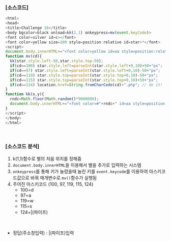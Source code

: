 ### [소스코드]

```Javascript
<html>
<head>
<title>Challenge 16</title>
<body bgcolor=black onload=kk(1,1) onkeypress=mv(event.keyCode)>
<font color=silver id=c></font>
<font color=yellow size=100 style=position:relative id=star>*</font>
<script> 
document.body.innerHTML+="<font color=yellow id=aa style=position:relative;left:0;top:0>*</font>";
function mv(cd){
  kk(star.style.left-50,star.style.top-50);
  if(cd==100) star.style.left=parseInt(star.style.left+0,10)+50+"px";
  if(cd==97) star.style.left=parseInt(star.style.left+0,10)-50+"px";
  if(cd==119) star.style.top=parseInt(star.style.top+0,10)-50+"px";
  if(cd==115) star.style.top=parseInt(star.style.top+0,10)+50+"px";
  if(cd==124) location.href=String.fromCharCode(cd)+".php"; // do it!
}
function kk(x,y){
  rndc=Math.floor(Math.random()*9000000);
  document.body.innerHTML+="<font color=#"+rndc+" id=aa style=position:relative;left:"+x+";top:"+y+" onmouseover=this.innerHTML=''>*</font>";
}
</script>
</body>
</html>

```

<br>

### [소스코드 분석]

1. k(1,1)함수로 별의 처음 위치를 정해줌
2. `document.body.innerHTML`을 이용해서 별을 추가로 입력하는 시스템
3. `onkeypress`를 통해 키가 눌렸을때 눌린 키를 `event.keycode`를 이용하여 아스키코드값으로 바꿔 매개변수로 `mv()`함수가 실행됨
4. 주어진 아스키코드 (100, 97, 119, 115, 124)
    * 100=d
    * 97=a
    * 119=w
    * 115=s
    * 124=|(파이프)

<br>

* 정답(주소창입력) : |(파이프)입력

